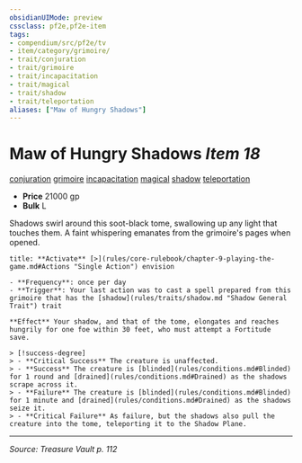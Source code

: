 ```yaml
---
obsidianUIMode: preview
cssclass: pf2e,pf2e-item
tags:
- compendium/src/pf2e/tv
- item/category/grimoire/
- trait/conjuration
- trait/grimoire
- trait/incapacitation
- trait/magical
- trait/shadow
- trait/teleportation
aliases: ["Maw of Hungry Shadows"]
---
```

# Maw of Hungry Shadows *Item 18*  
[conjuration](rules/traits/conjuration.md "Conjuration School Trait")  [grimoire](rules/traits/grimoire-som.md "Grimoire Item Trait")  [incapacitation](rules/traits/incapacitation.md "Incapacitation Effect Trait")  [magical](rules/traits/magical.md "Magical Item Trait")  [shadow](rules/traits/shadow.md "Shadow General Trait")  [teleportation](rules/traits/teleportation.md "Teleportation Effect Trait")  

- **Price** 21000 gp
- **Bulk** L

Shadows swirl around this soot-black tome, swallowing up any light that touches them. A faint whispering emanates from the grimoire's pages when opened.

```ad-embed-ability
title: **Activate** [>](rules/core-rulebook/chapter-9-playing-the-game.md#Actions "Single Action") envision

- **Frequency**: once per day
- **Trigger**: Your last action was to cast a spell prepared from this grimoire that has the [shadow](rules/traits/shadow.md "Shadow General Trait") trait

**Effect** Your shadow, and that of the tome, elongates and reaches hungrily for one foe within 30 feet, who must attempt a Fortitude save.

> [!success-degree] 
> - **Critical Success** The creature is unaffected.
> - **Success** The creature is [blinded](rules/conditions.md#Blinded) for 1 round and [drained](rules/conditions.md#Drained) as the shadows scrape across it.
> - **Failure** The creature is [blinded](rules/conditions.md#Blinded) for 1 minute and [drained](rules/conditions.md#Drained) as the shadows seize it.
> - **Critical Failure** As failure, but the shadows also pull the creature into the tome, teleporting it to the Shadow Plane.
```


---
*Source: Treasure Vault p. 112*